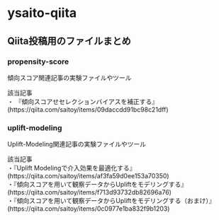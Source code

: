 # ysaito-qiita
## Qiita投稿用のファイルまとめ

### propensity-score
<p> 傾向スコア関連記事の実験ファイルやツール</p>
<p>該当記事<br>
 ・ 『傾向スコアせセレクションバイアスを補正する』(https://qiita.com/saitoy/items/09daccdd91bc98c21dff)<br>
</p>
 
### uplift-modeling
<p> Uplift-Modeling関連記事の実験ファイルやツール
<p>該当記事<br>
 ・『Uplift Modelingで介入効果を最適化する』(https://qiita.com/saitoy/items/af3fa59d0ee153a70350)<br>
 ・『傾向スコアを用いて観察データからUpliftをモデリングする』(https://qiita.com/saitoy/items/f713d93732db82696a76)<br>
 ・『傾向スコアを用いて観察データからUpliftをモデリングする（おまけ）』(https://qiita.com/saitoy/items/0c0977e1ba832f9b1203)<br>
</p>

